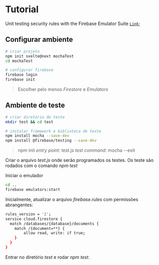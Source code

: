 # Tutorial

Unit testing security rules with the Firebase Emulator Suite [`Link`](https://www.youtube.com/watch?v=VDulvfBpzZE&t=476s);


## Configurar ambiente

```bash
# criar projeto
npm init svelte@next mochaTest
cd mochaTest

# configurar firebase
firebase login
firebase init
```

> Escolher pelo menos *Firestore* e *Emulators*

## Ambiente de teste

```bash
# criar diretório de teste
mkdir test && cd test

# instalar framework e biblioteca de teste
npm install mocha --save-dev
npm install @firebase/testing --save-dev
```

> npm init 
*entry point*: test.js 
*test command*: mocha --exit

Criar o arquivo *test.js* onde serão programados os testes.
Os teste são rodados com o comando *npm test*

Iniciar o emulador

```bash
cd ..
firebase emulators:start
```

Inicialmente, atualizar o arquivo *firebase.rules* com permissões abrangentes:

```bash
rules_version = '2';
service cloud.firestore {
  match /databases/{database}/documents {
    match /{document=**} {      
    	allow read, write: if true;
    }
  }
}
```

Entrar no diretório *test* e rodar *npm test*.


